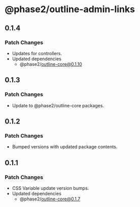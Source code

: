 # @phase2/outline-admin-links

## 0.1.4

### Patch Changes

- Updates for controllers.
- Updated dependencies
  - @phase2/outline-core@0.1.10

## 0.1.3

### Patch Changes

- Update to @phase2/outline-core packages.

## 0.1.2

### Patch Changes

- Bumped versions with updated package contents.

## 0.1.1

### Patch Changes

- CSS Variable update version bumps.
- Updated dependencies
  - @phase2/outline-core@0.1.7

